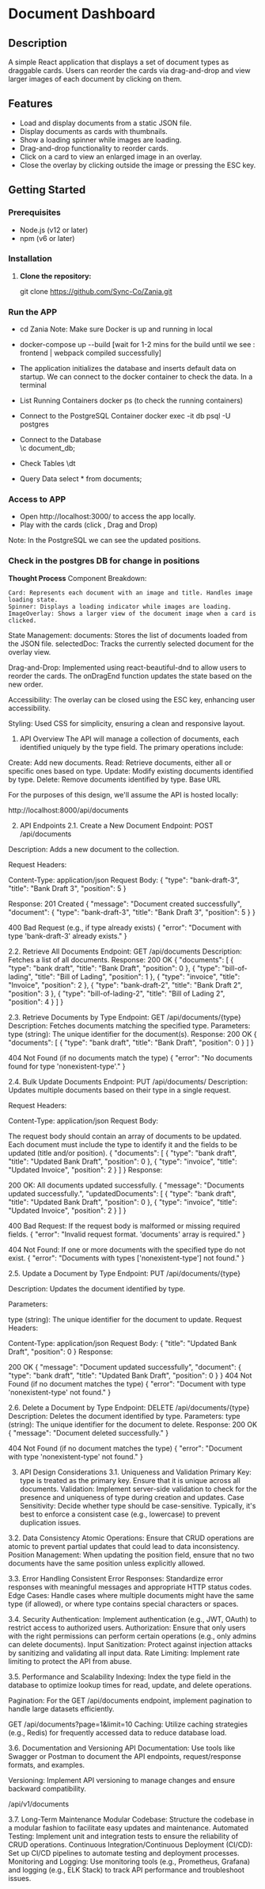 # Document Dashboard

## Description

A simple React application that displays a set of document types as draggable cards. Users can reorder the cards via drag-and-drop and view larger images of each document by clicking on them.

## Features

- Load and display documents from a static JSON file.
- Display documents as cards with thumbnails.
- Show a loading spinner while images are loading.
- Drag-and-drop functionality to reorder cards.
- Click on a card to view an enlarged image in an overlay.
- Close the overlay by clicking outside the image or pressing the ESC key.

## Getting Started

### Prerequisites

- Node.js (v12 or later)
- npm (v6 or later)

### Installation

1. **Clone the repository:**

   git clone https://github.com/Sync-Co/Zania.git

### Run the APP
- cd Zania
Note: Make sure Docker is up and running in local
- docker-compose up --build 
  [wait for 1-2 mins for the build until we see : frontend  | webpack compiled successfully]

-  The application initializes the database and inserts default data on startup. We can connect to the   docker container to check the data.
  In a terminal
  - List Running Containers
    docker ps (to check the running containers)
  - Connect to the PostgreSQL Container
    docker exec -it db psql -U postgres
  - Connect to the Database  
    \c document_db;
  - Check Tables
    \dt
  - Query Data
    select * from documents;

### Access to APP
- Open http://localhost:3000/ to access the app locally.
- Play with the cards (click , Drag and Drop)

Note: In the PostgreSQL we can see the updated positions.

### Check in the postgres DB for change in positions




**Thought Process**
Component Breakdown:

    Card: Represents each document with an image and title. Handles image loading state.
    Spinner: Displays a loading indicator while images are loading.
    ImageOverlay: Shows a larger view of the document image when a card is clicked.

State Management:
    documents: Stores the list of documents loaded from the JSON file.
    selectedDoc: Tracks the currently selected document for the overlay view.

Drag-and-Drop:
Implemented using react-beautiful-dnd to allow users to reorder the cards. The onDragEnd function updates the state based on the new order.

Accessibility:
The overlay can be closed using the ESC key, enhancing user accessibility.

Styling:
Used CSS for simplicity, ensuring a clean and responsive layout.






<!-- Part 5: General questions 
● Design the hypothetical API for this project if you had to allow for adding, removing and 
updating the elements. Consider long-term maintenance as well.
Designing a robust and maintainable API for managing documents based on the type as the primary key involves careful consideration of RESTful principles, scalability, security, and long-term maintenance. Below is a comprehensive design for such an API, covering all CRUD (Create, Read, Update, Delete) operations along with best practices to ensure maintainability. -->

1. API Overview
The API will manage a collection of documents, each identified uniquely by the type field. The primary operations include:

Create: Add new documents.
Read: Retrieve documents, either all or specific ones based on type.
Update: Modify existing documents identified by type.
Delete: Remove documents identified by type.
Base URL

For the purposes of this design, we'll assume the API is hosted locally:

http://localhost:8000/api/documents

2. API Endpoints
2.1. Create a New Document
Endpoint: POST /api/documents

Description: Adds a new document to the collection.

Request Headers:

Content-Type: application/json
Request Body:
{
  "type": "bank-draft-3",
  "title": "Bank Draft 3",
  "position": 5
}

Response:
201 Created
{
  "message": "Document created successfully",
  "document": {
    "type": "bank-draft-3",
    "title": "Bank Draft 3",
    "position": 5
  }
}

400 Bad Request (e.g., if type already exists)
{
  "error": "Document with type 'bank-draft-3' already exists."
}

2.2. Retrieve All Documents
Endpoint: GET /api/documents
Description: Fetches a list of all documents.
Response:
200 OK
{
  "documents": [
    { "type": "bank draft", "title": "Bank Draft", "position": 0 },
    { "type": "bill-of-lading", "title": "Bill of Lading", "position": 1 },
    { "type": "invoice", "title": "Invoice", "position": 2 },
    { "type": "bank-draft-2", "title": "Bank Draft 2", "position": 3 },
    { "type": "bill-of-lading-2", "title": "Bill of Lading 2", "position": 4 }
  ]
}

2.3. Retrieve Documents by Type
Endpoint: GET /api/documents/{type}
Description: Fetches documents matching the specified type.
Parameters:
type (string): The unique identifier for the document(s).
Response:
200 OK
{
  "documents": [
    { "type": "bank draft", "title": "Bank Draft", "position": 0 }
  ]
}

404 Not Found (if no documents match the type)
{
  "error": "No documents found for type 'nonexistent-type'."
}

2.4. Bulk Update Documents
Endpoint: PUT /api/documents/
Description: Updates multiple documents based on their type in a single request.

Request Headers:

Content-Type: application/json
Request Body:

The request body should contain an array of documents to be updated. Each document must include the type to identify it and the fields to be updated (title and/or position).
{
  "documents": [
    {
      "type": "bank draft",
      "title": "Updated Bank Draft",
      "position": 0
    },
    {
      "type": "invoice",
      "title": "Updated Invoice",
      "position": 2
    }
  ]
}
Response:

200 OK: All documents updated successfully.
{
  "message": "Documents updated successfully.",
  "updatedDocuments": [
    {
      "type": "bank draft",
      "title": "Updated Bank Draft",
      "position": 0
    },
    {
      "type": "invoice",
      "title": "Updated Invoice",
      "position": 2
    }
  ]
}

400 Bad Request: If the request body is malformed or missing required fields.
{
  "error": "Invalid request format. 'documents' array is required."
}

404 Not Found: If one or more documents with the specified type do not exist.
{
  "error": "Documents with types ['nonexistent-type'] not found."
}

2.5. Update a Document by Type
Endpoint: PUT /api/documents/{type}

Description: Updates the document identified by type.

Parameters:

type (string): The unique identifier for the document to update.
Request Headers:

Content-Type: application/json
Request Body:
{
  "title": "Updated Bank Draft",
  "position": 0
}
Response:

200 OK
{
  "message": "Document updated successfully",
  "document": {
    "type": "bank draft",
    "title": "Updated Bank Draft",
    "position": 0
  }
}
404 Not Found (if no document matches the type)
{
  "error": "Document with type 'nonexistent-type' not found."
}

2.6. Delete a Document by Type
Endpoint: DELETE /api/documents/{type}
Description: Deletes the document identified by type.
Parameters:
type (string): The unique identifier for the document to delete.
Response:
200 OK
{
  "message": "Document deleted successfully."
}

404 Not Found (if no document matches the type)
{
  "error": "Document with type 'nonexistent-type' not found."
}

3. API Design Considerations
3.1. Uniqueness and Validation
Primary Key: type is treated as the primary key. Ensure that it is unique across all documents.
Validation: Implement server-side validation to check for the presence and uniqueness of type during creation and updates.
Case Sensitivity: Decide whether type should be case-sensitive. Typically, it's best to enforce a consistent case (e.g., lowercase) to prevent duplication issues.

3.2. Data Consistency
Atomic Operations: Ensure that CRUD operations are atomic to prevent partial updates that could lead to data inconsistency.
Position Management: When updating the position field, ensure that no two documents have the same position unless explicitly allowed.

3.3. Error Handling
Consistent Error Responses: Standardize error responses with meaningful messages and appropriate HTTP status codes.
Edge Cases: Handle cases where multiple documents might have the same type (if allowed), or where type contains special characters or spaces.

3.4. Security
Authentication: Implement authentication (e.g., JWT, OAuth) to restrict access to authorized users.
Authorization: Ensure that only users with the right permissions can perform certain operations (e.g., only admins can delete documents).
Input Sanitization: Protect against injection attacks by sanitizing and validating all input data.
Rate Limiting: Implement rate limiting to protect the API from abuse.

3.5. Performance and Scalability
Indexing: Index the type field in the database to optimize lookup times for read, update, and delete operations.

Pagination: For the GET /api/documents endpoint, implement pagination to handle large datasets efficiently.

GET /api/documents?page=1&limit=10
Caching: Utilize caching strategies (e.g., Redis) for frequently accessed data to reduce database load.

3.6. Documentation and Versioning
API Documentation: Use tools like Swagger or Postman to document the API endpoints, request/response formats, and examples.

Versioning: Implement API versioning to manage changes and ensure backward compatibility.

/api/v1/documents

3.7. Long-Term Maintenance
Modular Codebase: Structure the codebase in a modular fashion to facilitate easy updates and maintenance.
Automated Testing: Implement unit and integration tests to ensure the reliability of CRUD operations.
Continuous Integration/Continuous Deployment (CI/CD): Set up CI/CD pipelines to automate testing and deployment processes.
Monitoring and Logging: Use monitoring tools (e.g., Prometheus, Grafana) and logging (e.g., ELK Stack) to track API performance and troubleshoot issues.
